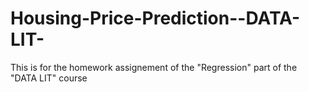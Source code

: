 # Housing-Price-Prediction--DATA-LIT-
This is for the homework assignement of the "Regression" part of the "DATA LIT" course
